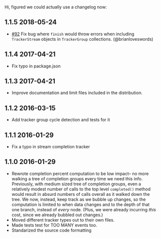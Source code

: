 Hi, figured we could actually use a changelog now:
## 1.1.5 2018-05-24
* [#92](https://github.com/iarna/are-we-there-yet/pull/92) Fix bug where
  `finish` would throw errors when including `TrackerStream` objects in
  `TrackerGroup` collections.  (@brianloveswords)
## 1.1.4 2017-04-21
* Fix typo in package.json
## 1.1.3 2017-04-21
* Improve documentation and limit files included in the distribution.
## 1.1.2 2016-03-15
* Add tracker group cycle detection and tests for it
## 1.1.1 2016-01-29
* Fix a typo in stream completion tracker
## 1.1.0 2016-01-29
* Rewrote completion percent computation to be low impact– no more walking a
  tree of completion groups every time we need this info.  Previously, with
  medium sized tree of completion groups, even a relatively modest number of
  calls to the top level `completed()` method would result in absurd numbers
  of calls overall as it walked down the tree. We now, instead, keep track as
  we bubble up changes, so the computation is limited to when data changes and
  to the depth of that one branch, instead of _every_ node. (Plus, we were already
  incurring _this_ cost, since we already bubbled out changes.)
* Moved different tracker types out to their own files.
* Made tests test for TOO MANY events too.
* Standarized the source code formatting
